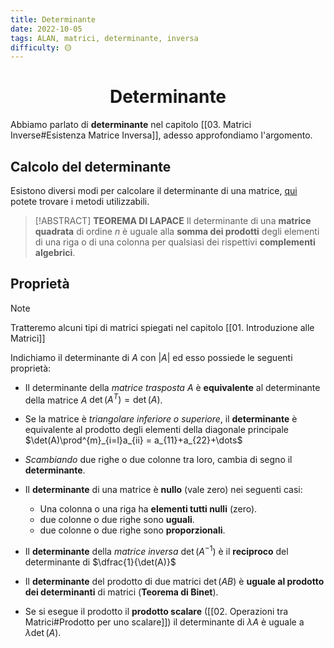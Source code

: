 ```yaml
---
title: Determinante
date: 2022-10-05
tags: ALAN, matrici, determinante, inversa
difficulty: 🟡
---
```


<h1  style="text-align: center;"> Determinante </h1>

Abbiamo parlato di **determinante** nel capitolo [[03. Matrici Inverse#Esistenza Matrice Inversa]], adesso approfondiamo l'argomento.

## Calcolo del determinante 

Esistono diversi modi per calcolare il determinante di una matrice, [qui](https://www.andreaminini.org/matematica/algebra-lineare/determinante-matrice) potete trovare i metodi utilizzabili.

> [!ABSTRACT] **TEOREMA DI LAPACE**
> Il determinante di una **matrice quadrata** di ordine $n$ è uguale alla **somma dei prodotti** degli elementi di una riga o di una colonna per qualsiasi dei rispettivi **complementi algebrici**.


## Proprietà

> [!NOTE]
>  Tratteremo alcuni tipi di matrici spiegati nel capitolo [[01. Introduzione alle Matrici]]

Indichiamo il determinante di $A$ con $|A|$ ed esso possiede le seguenti proprietà:

- Il determinante della *matrice trasposta* $A$ è **equivalente** al determinante della matrice $A$ $\det(A^{T})=\det(A)$.

- Se la matrice è *triangolare inferiore o superiore*, il **determinante**  è equivalente al prodotto degli elementi della diagonale principale $\det(A)\prod^{m}_{i=l}a_{ii} = a_{11}+a_{22}+\dots$

- *Scambiando* due righe o due colonne tra loro, cambia di segno il **determinante**.

- Il **determinante** di una matrice è **nullo** (vale zero) nei seguenti casi:
	- Una colonna o una riga ha **elementi tutti nulli** (zero).
	- due colonne o due righe sono **uguali**.
	- due colonne o due righe sono **proporzionali**.
	
- Il **determinante** della *matrice inversa* $\det(A^{-1})$ è il **reciproco** del determinante di $\dfrac{1}{\det(A)}$ 

- Il **determinante** del prodotto di due matrici $\det(AB)$ è **uguale al prodotto dei determinanti** di matrici (**Teorema di Binet**).

- Se si esegue il prodotto il **prodotto scalare** ([[02. Operazioni tra Matrici#Prodotto per uno scalare]]) il determinante di $\lambda A$ è uguale a $\lambda \det(A)$.







